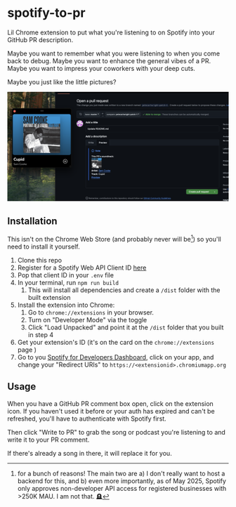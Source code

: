 # spotify-to-pr

Lil Chrome extension to put what you're listening to on Spotify into your GitHub PR description.

Maybe you want to remember what you were listening to when you come back to debug. Maybe you want to enhance the general vibes of a PR. Maybe you want to impress your coworkers with your deep cuts.

Maybe you just like the little pictures?

![screenshot showing an open Spotify window with a Sam Cooke song playing. Next to that is a GitHub PR description preview with the album cover, artist, song name, and preview link](docs/img/screenshot_sam_cooke.png)

## Installation

This isn't on the Chrome Web Store (and probably never will be[^1]) so you'll need to install it yourself.

1. Clone this repo
1. Register for a Spotify Web API Client ID [here](https://developer.spotify.com/documentation/web-api)
1. Pop that client ID in your `.env` file
1. In your terminal, run `npm run build`
   1. This will install all dependencies and create a `/dist` folder with the built extension
1. Install the extension into Chrome:
   1. Go to `chrome://extensions` in your browser.
   2. Turn on "Developer Mode" via the toggle
   3. Click "Load Unpacked" and point it at the `/dist` folder that you built in step 4
1. Get your extension's ID (it's on the card on the `chrome://extensions` page )
1. Go to you [Spotify for Developers Dashboard](https://developer.spotify.com/dashboard), click on your app, and change your "Redirect URIs" to `https://<extensionid>.chromiumapp.org`

## Usage

When you have a GitHub PR comment box open, click on the extension icon. If you haven't used it before or your auth has expired and can't be refreshed, you'll have to authenticate with Spotify first.

Then click "Write to PR" to grab the song or podcast you're listening to and write it to your PR comment.

If there's already a song in there, it will replace it for you.

[^1]: for a bunch of reasons! The main two are a) I don't really want to host a backend for this, and b) even more importantly, as of May 2025, Spotify only approves non-developer API access for registered businesses with >250K MAU. I am not that. 🪦
